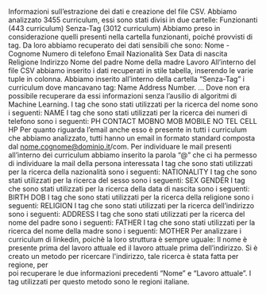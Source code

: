 Informazioni sull’estrazione dei dati e creazione del file CSV.
Abbiamo analizzato 3455 curriculum, essi sono stati divisi in due cartelle:
Funzionanti (443 curriculum)
Senza-Tag (3012 curriculum)
Abbiamo preso in considerazione quelli presenti nella cartella funzionanti, poiché provvisti di tag. Da loro abbiamo recuperato dei dati sensibili che sono:
Nome - Cognome
Numero di telefono
Email
Nazionalità
Sex
Data di nascita
Religione
Indirizzo
Nome del padre
Nome della madre
Lavoro
All’interno del file CSV abbiamo inserito i dati recuperati in stile tabella, inserendo le varie tuple in colonna. 
Abbiamo inserito all’interno della cartella “Senza-Tag” i curriculum dove mancavano tag:
Name
Address
Number.
…
Dove non era possibile recuperare da essi informazioni senza l’ausilio di algoritmi di Machine Learning.
I tag che sono stati utilizzati per la ricerca del nome sono i seguenti:
NAME
I tag che sono stati utilizzati per la ricerca dei numeri di telefono sono i seguenti:
PH
CONTACT
MOBNO
MOB
MOBILE NO
TEL
CELL
HP
Per quanto riguarda l’email anche esso è presente in tutti i curriculum che abbiamo analizzato, tutti hanno un email in formato standard composta dal nome.cognome@dominio.it/com. Per individuare le mail presenti all’interno dei curriculum abbiamo inserito la parola “@” che ci ha permesso di individuare la mail della persona interessata
I tag che sono stati utilizzati per la ricerca della nazionalità sono i seguenti:
NATIONALITY
I tag che sono stati utilizzati per la ricerca del sesso sono i seguenti:
SEX
GENDER
I tag che sono stati utilizzati per la ricerca della data di nascita sono i seguenti:
BIRTH
DOB
I tag che sono stati utilizzati per la ricerca della religione sono i seguenti:
RELIGION
I tag che sono stati utilizzati per la ricerca dell’indirizzo sono i seguenti:
ADDRESS
	I tag che sono stati utilizzati per la ricerca del nome del padre sono i seguenti:
FATHER
	I tag che sono stati utilizzati per la ricerca del nome della madre sono i seguenti:
MOTHER
	Per analizzare i curriculum di linkedin, poichè la loro struttura è sempre uguale:
	Il nome è presente prima del lavoro attuale ed il lavoro attuale prima dell’indirizzo.
	Si è creato un metodo per ricercare l'indirizzo, tale ricerca è stata fatta per regione, per   	 
poi recuperare le due informazioni precedenti “Nome” e “Lavoro attuale”.
I tag utilizzati per questo metodo sono le regioni italiane.
